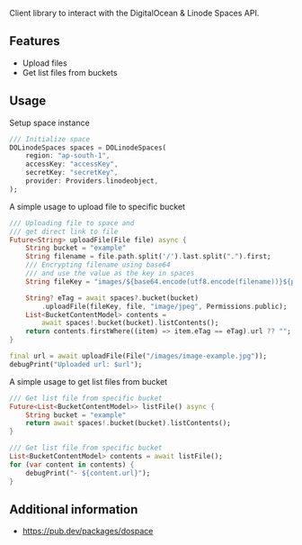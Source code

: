 Client library to interact with the DigitalOcean & Linode Spaces API.

## Features
- Upload files
- Get list files from buckets


## Usage

Setup space instance
```dart
/// Initialize space
DOLinodeSpaces spaces = DOLinodeSpaces(
    region: "ap-south-1",
    accessKey: "accessKey",
    secretKey: "secretKey",
    provider: Providers.linodeobject,
);
```

A simple usage to upload file to specific bucket

```dart
/// Uploading file to space and
/// get direct link to file
Future<String> uploadFile(File file) async {
    String bucket = "example"
    String filename = file.path.split('/').last.split(".").first;
    /// Encrypting filename using base64
    /// and use the value as the key in spaces
    String fileKey = "images/${base64.encode(utf8.encode(filename))}${path.extension(file.path)}";

    String? eTag = await spaces?.bucket(bucket)
        .uploadFile(fileKey, file, "image/jpeg", Permissions.public);
    List<BucketContentModel> contents =
        await spaces!.bucket(bucket).listContents();
    return contents.firstWhere((item) => item.eTag == eTag).url ?? "";
}

final url = await uploadFile(File("/images/image-example.jpg"));
debugPrint("Uploaded url: $url");
```

A simple usage to get list files from bucket
```dart
/// Get list file from specific bucket
Future<List<BucketContentModel>> listFile() async {
    String bucket = "example"
    return await spaces!.bucket(bucket).listContents();
}

/// Get list file from specific bucket
List<BucketContentModel> contents = await listFile();
for (var content in contents) {
    debugPrint("- ${content.url}");
}
```

## Additional information
* https://pub.dev/packages/dospace